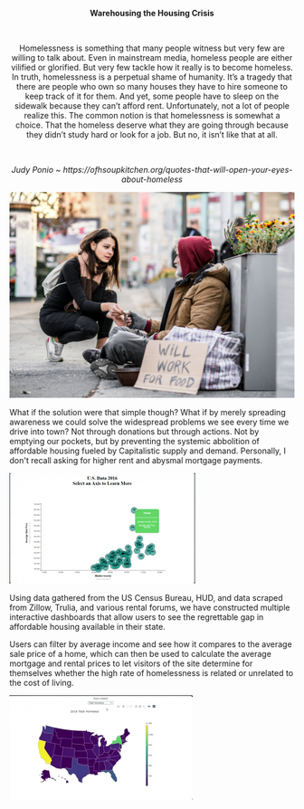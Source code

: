 <p style="text-align: center;"><strong>Warehousing the Housing Crisis</strong></p>
<br>
<p style="text-align: center;">
Homelessness is something that many people witness but very few are willing to talk about. Even in mainstream media, homeless people are either vilified or glorified. But very few tackle how it really is to become homeless.
In truth, homelessness is a perpetual shame of humanity. It’s a tragedy that there are people who own so many houses they have to hire someone to keep track of it for them. And yet, some people have to sleep on the sidewalk because they can’t afford rent.
Unfortunately, not a lot of people realize this. The common notion is that homelessness is somewhat a choice. That the homeless deserve what they are going through because they didn’t study hard or look for a job. But no, it isn’t like that at all.
</p>
<br>
<p style="text-align: center"><i>Judy Ponio ~ https://ofhsoupkitchen.org/quotes-that-will-open-your-eyes-about-homeless</i></p>

![homelessness](./static/images/homeless.jpg)

What if the solution were that simple though? What if by merely spreading awareness we could solve the widespread problems we see every time we drive into town? Not through donations but through actions. Not by emptying our pockets, but by preventing the systemic abbolition of affordable housing fueled by Capitalistic supply and demand. Personally, I don't recall asking for higher rent and abysmal mortgage payments. 

![scatter](./static/images/scatter_plot.gif) 

Using data gathered from the US Census Bureau, HUD, and data scraped from Zillow, Trulia, and various rental forums, we have constructed multiple interactive dashboards that allow users to see the regrettable gap in affordable housing available in their state. 

Users can filter by average income and see how it compares to the average sale price of a home, which can then be used to calculate the average mortgage and rental prices to let visitors of the site determine for themselves whether the high rate of homelessness is related or unrelated to the cost of living.

![choropleth](./static/images/choropleth_map.gif)
